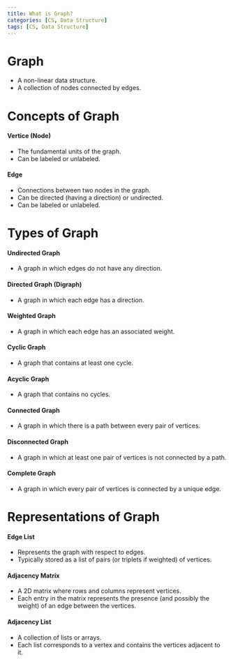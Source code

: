 ```yaml
---
title: What is Graph?
categories: [CS, Data Structure]
tags: [CS, Data Structure]
---
```


# Graph
- A non-linear data structure.
- A collection of nodes connected by edges.

# Concepts of Graph

#### Vertice (Node)
- The fundamental units of the graph.
- Can be labeled or unlabeled.

#### Edge
- Connections between two nodes in the graph.
- Can be directed (having a direction) or undirected.
- Can be labeled or unlabeled.

# Types of Graph

#### Undirected Graph
- A graph in which edges do not have any direction.

#### Directed Graph (Digraph)
- A graph in which each edge has a direction.

#### Weighted Graph
- A graph in which each edge has an associated weight.

#### Cyclic Graph
- A graph that contains at least one cycle.

#### Acyclic Graph
- A graph that contains no cycles.

#### Connected Graph
- A graph in which there is a path between every pair of vertices.

#### Disconnected Graph
- A graph in which at least one pair of vertices is not connected by a path.

#### Complete Graph
- A graph in which every pair of vertices is connected by a unique edge.

# Representations of Graph

#### Edge List
- Represents the graph with respect to edges.
- Typically stored as a list of pairs (or triplets if weighted) of vertices.

#### Adjacency Matrix
- A 2D matrix where rows and columns represent vertices.
- Each entry in the matrix represents the presence (and possibly the weight) of an edge between the vertices.

#### Adjacency List
- A collection of lists or arrays.
- Each list corresponds to a vertex and contains the vertices adjacent to it.
